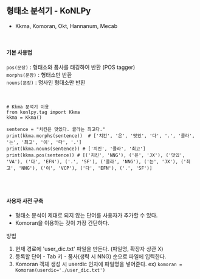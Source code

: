 
## 형태소 분석기 - KoNLPy
- Kkma, Komoran, Okt, Hannanum, Mecab
<br>

#### 기본 사용법

`pos(문장)` : 형태소와 품사를 태깅하여 반환 (POS tagger)<br>
`morphs(문장)` : 형태소만 반환<br>
`nouns(문장)` : 명사인 형태소만 반환<br>

<br>

```
# Kkma 분석기 이용
from konlpy.tag import Kkma
kkma = Kkma()

sentence = "치킨은 맛있다. 콜라는 최고다."
print(kkma.morphs(sentence))  # ['치킨', '은', '맛있', '다', '.', '콜라', '는', '최고', '이', '다', '.']
print(kkma.nouns(sentence)) # ['치킨', '콜라', '최고']
print(kkma.pos(sentence)) # [('치킨', 'NNG'), ('은', 'JX'), ('맛있', 'VA'), ('다', 'EFN'), ('.', 'SF'), ('콜라', 'NNG'), ('는', 'JX'), ('최고', 'NNG'), ('이', 'VCP'), ('다', 'EFN'), ('.', 'SF')]
```

<br><br>

#### 사용자 사전 구축
- 형태소 분석이 제대로 되지 않는 단어를 사용자가 추가할 수 있다.
- Komoran을 이용하는 것이 가장 간단하다.

방법
1. 현재 경로에 'user_dic.txt' 파일을 만든다. (파일명, 확장자 상관 X)
2. 등록할 단어 - Tab 키 - 품사(생략 시 NNG) 순으로 파일에 입력한다.
3. Komoran 객체 생성 시 userdic 인자에 파일명을 넣어준다. ex) `komoran = Komoran(userdic='./user_dic.txt')`

